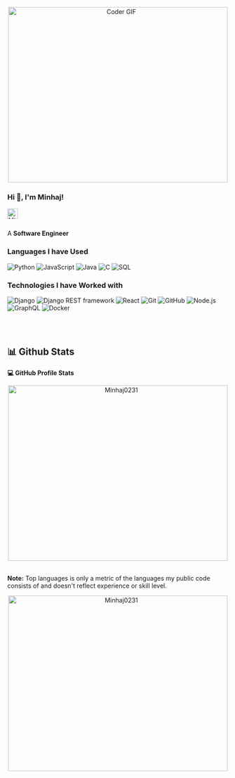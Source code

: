 <p align="center">

  <img src="https://media.giphy.com/media/SWoSkN6DxTszqIKEqv/giphy.gif" alt="Coder GIF" width="500" height="400">
  
</p>

<h3 title=""> Hi 👋, I'm Minhaj!</h3>

<a href="https://bd.linkedin.com/in/minhaj0231">
  <img align="left" alt="Minhaj's LinkdeIn" width="24px" src="https://cdn.jsdelivr.net/npm/simple-icons@v3/icons/linkedin.svg" />
</a>
<br />
<br />

A **Software Engineer**


### Languages I have Used

![Python](https://img.shields.io/badge/-Python-000?&logo=Python)
![JavaScript](https://img.shields.io/badge/-JavaScript-000?&logo=JavaScript)
![Java](https://img.shields.io/badge/-Java-000?&logo=Java&logoColor=007396)
![C](https://img.shields.io/badge/-C-000?&logo=C)
![SQL](https://img.shields.io/badge/-SQL-000?&logo=MySQL)

### Technologies  I have Worked with
![Django](https://img.shields.io/badge/-Django-000000?style=flat&logo=Django)
![Django REST framework](https://img.shields.io/badge/-Django%20REST%20framework-000000)
![React](https://img.shields.io/badge/-React-000000?style=flat&logo=React&logoColor=61DAFB)
![Git](https://img.shields.io/badge/-Git-000000?style=flat&logo=git&logoColor=F05032)
![GitHub](https://img.shields.io/badge/-GitHub-000000?style=flat&logo=github&logoColor=FFFFFF)
![Node.js](https://img.shields.io/badge/-Node.js-000000?style=flat&logo=node.js&logoColor=339933)
![GraphQL](https://img.shields.io/badge/-GraphQL-000000?style=flat&logo=graphql)
![Docker](https://img.shields.io/badge/-docker-000000?style=flat&logo=docker)

<br/>
<br/>

## 📊 Github Stats
<summary><b>💻 GitHub Profile Stats</b></summary>

 <p align="center">

  <img src="https://github-readme-stats.vercel.app/api/top-langs?username=Minhaj0231&langs_count=10&show_icons=true&locale=en&layout=compact&theme=algolia" alt="Minhaj0231" width="500" height="400">
  
</p>
    
	  	

  <br/>
  <b>Note:</b> Top languages is only a metric of the languages my public code consists of and doesn't reflect experience or skill level.
  
  <p align="center">

  <img src="https://github-readme-stats.vercel.app/api?username=Minhaj0231&show_icons=true&theme=radical" alt="Minhaj0231" width="500" height="400">
  
</p>



